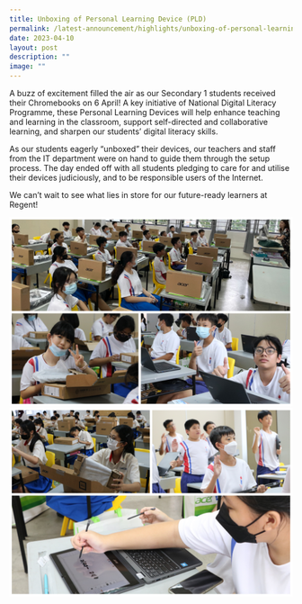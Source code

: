 ```yaml
---
title: Unboxing of Personal Learning Device (PLD)
permalink: /latest-announcement/highlights/unboxing-of-personal-learning-device-pld/
date: 2023-04-10
layout: post
description: ""
image: ""
---
```

A buzz of excitement filled the air as our Secondary 1 students received their Chromebooks on 6 April! A key initiative of National Digital Literacy Programme, these Personal Learning Devices will help enhance teaching and learning in the classroom, support self-directed and collaborative learning, and sharpen our students’ digital literacy skills.

As our students eagerly “unboxed” their devices, our teachers and staff from the IT department were on hand to guide them through the setup process. The day ended off with all students pledging to care for and utilise their devices judiciously, and to be responsible users of the Internet.

We can’t wait to see what lies in store for our future-ready learners at Regent!

![](/images/Highlights%20Post/UnboxingofPLD2023-1.jpg)
![](/images/Highlights%20Post/UnboxingofPLD2023-2.jpg)